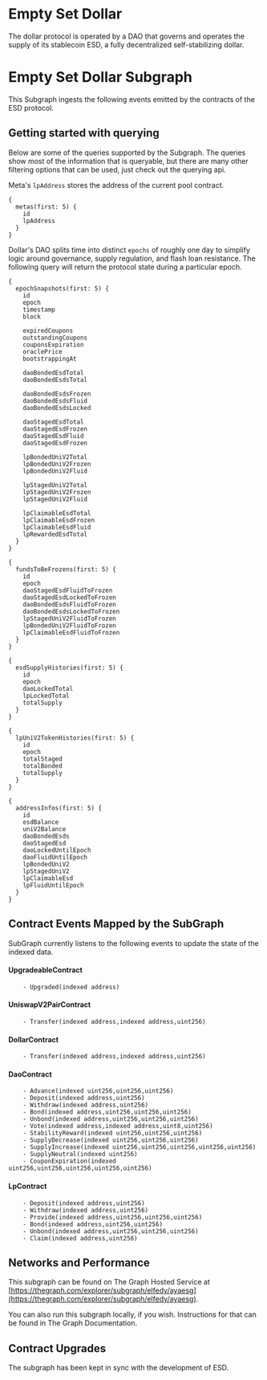 # Empty Set Dollar
The dollar protocol is operated by a DAO that governs and operates the supply of its stablecoin ESD, a fully decentralized self-stabilizing dollar.

# Empty Set Dollar Subgraph
This Subgraph ingests the following events emitted by the contracts of the ESD protocol. 

## Getting started with querying
Below are some of the queries supported by the Subgraph. The queries show most of the information that is queryable, but there are many other filtering options that can be used, just check out the querying api.

Meta's `lpAddress` stores the address of the current pool contract.
```
{
  metas(first: 5) {
    id
    lpAddress
  }
}
```

Dollar's DAO splits time into distinct `epochs` of roughly one day to simplify logic around governance, supply regulation, and flash loan resistance. The following query will return the protocol state during a particular epoch.

```
{
  epochSnapshots(first: 5) {
    id
    epoch
    timestamp
    block

    expiredCoupons
    outstandingCoupons
    couponsExpiration
    oraclePrice
    bootstrappingAt

    daoBondedEsdTotal
    daoBondedEsdsTotal

    daoBondedEsdsFrozen
    daoBondedEsdsFluid
    daoBondedEsdsLocked
    
    daoStagedEsdTotal
    daoStagedEsdFrozen
    daoStagedEsdFluid
    daoStagedEsdFrozen
    
    lpBondedUniV2Total
    lpBondedUniV2Frozen
    lpBondedUniV2Fluid
    
    lpStagedUniV2Total
    lpStagedUniV2Frozen
    lpStagedUniV2Fluid
    
    lpClaimableEsdTotal
    lpClaimableEsdFrozen
    lpClaimableEsdFluid
    lpRewardedEsdTotal
  }
}
```


```
{
  fundsToBeFrozens(first: 5) {
    id
    epoch
    daoStagedEsdFluidToFrozen
    daoStagedEsdLockedToFrozen
    daoBondedEsdsFluidToFrozen
    daoBondedEsdsLockedToFrozen
    lpStagedUniV2FluidToFrozen
    lpBondedUniV2FluidToFrozen
    lpClaimableEsdFluidToFrozen    
  }
}
```

```
{
  esdSupplyHistories(first: 5) {
    id
    epoch
    daoLockedTotal
    lpLockedTotal
    totalSupply
  }
}
```

```
{
  lpUniV2TokenHistories(first: 5) {
    id
    epoch
    totalStaged
    totalBonded
    totalSupply
  }
}
```

```
{
  addressInfos(first: 5) {
    id
    esdBalance
    uniV2Balance
    daoBondedEsds
    daoStagedEsd
    daoLockedUntilEpoch
    daoFluidUntilEpoch
    lpBondedUniV2
    lpStagedUniV2
    lpClaimableEsd
    lpFluidUntilEpoch
  }
}
```


## Contract Events Mapped by the SubGraph
SubGraph currently listens to the following events to update the state of the indexed data.

#### UpgradeableContract
        - Upgraded(indexed address) 

#### UniswapV2PairContract
        - Transfer(indexed address,indexed address,uint256)

#### DollarContract
        - Transfer(indexed address,indexed address,uint256)

#### DaoContract
        - Advance(indexed uint256,uint256,uint256)
        - Deposit(indexed address,uint256)
        - Withdraw(indexed address,uint256)
        - Bond(indexed address,uint256,uint256,uint256)
        - Unbond(indexed address,uint256,uint256,uint256)
        - Vote(indexed address,indexed address,uint8,uint256)
        - StabilityReward(indexed uint256,uint256,uint256)
        - SupplyDecrease(indexed uint256,uint256,uint256)
        - SupplyIncrease(indexed uint256,uint256,uint256,uint256,uint256)
        - SupplyNeutral(indexed uint256)
        - CouponExpiration(indexed uint256,uint256,uint256,uint256,uint256)

#### LpContract
        - Deposit(indexed address,uint256)
        - Withdraw(indexed address,uint256)
        - Provide(indexed address,uint256,uint256,uint256)
        - Bond(indexed address,uint256,uint256)
        - Unbond(indexed address,uint256,uint256,uint256)
        - Claim(indexed address,uint256)


## Networks and Performance
This subgraph can be found on The Graph Hosted Service at [https://thegraph.com/explorer/subgraph/elfedy/ayaesg](https://thegraph.com/explorer/subgraph/elfedy/ayaesg).

You can also run this subgraph locally, if you wish. Instructions for that can be found in The Graph Documentation.

## Contract Upgrades
The subgraph has been kept in sync with the development of ESD.

